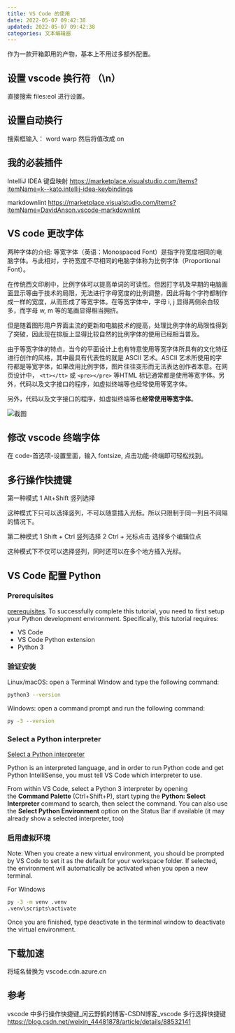 ```yaml
---
title: VS Code 的使用
date: 2022-05-07 09:42:38
updated: 2022-05-07 09:42:38
categories: 文本编辑器
---
```


作为一款开箱即用的产物，基本上不用过多额外配置。

## 设置 vscode 换行符 （\n）

直接搜索 files:eol 进行设置。

## 设置自动换行

搜索框输入： word warp 然后将值改成 on

## 我的必装插件

IntelliJ IDEA 键盘映射
<https://marketplace.visualstudio.com/items?itemName=k--kato.intellij-idea-keybindings>

markdownlint
<https://marketplace.visualstudio.com/items?itemName=DavidAnson.vscode-markdownlint>

<!-- more -->

## VS code 更改字体

两种字体的介绍:
等宽字体（英语：Monospaced Font）是指字符宽度相同的电脑字体。与此相对，字符宽度不尽相同的电脑字体称为比例字体（Proportional Font）。

在传统西文印刷中，比例字体可以提高单词的可读性。但因打字机及早期的电脑画面显示等由于技术的局限，无法进行字母宽度的比例调整，因此将每个字符都制作成一样的宽度，从而形成了等宽字体。在等宽字体中，字母 i, j 显得两侧余白较多，而字母 w, m 等的笔画显得相当拥挤。

但是随着图形用户界面主流的更新和电脑技术的提高，处理比例字体的局限性得到了突破，因此现在排版上显得比较自然的比例字体的使用已经相当普及。

由于等宽字体的特点，当今的平面设计上也有特意使用等宽字体所具有的文化特征进行创作的风格，其中最具有代表性的就是 ASCII 艺术。ASCII 艺术所使用的字符都是等宽字体，如果改用比例字体，图片往往变形而无法表达创作者本意。在网页设计中， `<tt></tt>` 或 `<pre></pre>` 等HTML 标记通常都是使用等宽字体。另外，代码以及文字接口的程序，如虚拟终端等也经常使用等宽字体。

另外，代码以及文字接口的程序，如虚拟终端等也**经常使用等宽字体**。

![截图](http://likai.test.upcdn.net/%E6%96%87%E6%9C%AC%E7%BC%96%E8%BE%91%E5%99%A8-%E4%BD%BF%E7%94%A8/VS-Code-%E4%BD%BF%E7%94%A8/1.png)

## 修改 vscode 终端字体

在 code-首选项-设置里面，输入 fontsize, 点击功能-终端即可轻松找到。

## 多行操作快捷键

第一种模式
1 Alt+Shift  竖列选择

这种模式下只可以选择竖列，不可以随意插入光标。所以只限制于同一列且不间隔的情况下。

第二种模式
1 Shift + Ctrl 竖列选择
2 Ctrl + 光标点击 选择多个编辑位点

这种模式下不仅可以选择竖列，同时还可以在多个地方插入光标。

## VS Code 配置 Python

### Prerequisites

[prerequisites](https://code.visualstudio.com/docs/python/python-tutorial#_prerequisites). To successfully complete this tutorial, you need to first setup your Python development environment. Specifically, this tutorial requires:

* VS Code
* VS Code Python extension
* Python 3

### 验证安装

Linux/macOS: open a Terminal Window and type the following command:

```sh
python3 --version
```

Windows: open a command prompt and run the following command:

```sh
py -3 --version
```

### Select a Python interpreter

[Select a Python interpreter](https://code.visualstudio.com/docs/python/python-tutorial#_select-a-python-interpreter)

Python is an interpreted language, and in order to run Python code and get Python IntelliSense, you must tell VS Code which interpreter to use.

From within VS Code, select a Python 3 interpreter by opening the **Command Palette** (Ctrl+Shift+P), start typing the **Python: Select Interpreter** command to search, then select the command. You can also use the **Select Python Environment** option on the Status Bar if available (it may already show a selected interpreter, too)

### 启用虚拟环境

Note: When you create a new virtual environment, you should be prompted by VS Code to set it as the default for your workspace folder. If selected, the environment will automatically be activated when you open a new terminal.

For Windows

```sh
py -3 -m venv .venv
.venv\scripts\activate
```

Once you are finished, type deactivate in the terminal window to deactivate the virtual environment.

## 下载加速

将域名替换为 vscode.cdn.azure.cn

## 参考

vscode 中多行操作快捷键_闲云野鹤的博客-CSDN博客_vscode 多行选择快捷键
<https://blog.csdn.net/weixin_44481878/article/details/88532141>
